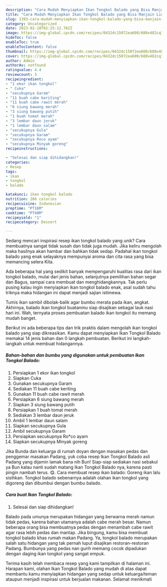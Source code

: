 ```yaml
---
description: "Cara Mudah Menyiapkan Ikan Tongkol Balado yang Bisa Manjain Lidah"
title: "Cara Mudah Menyiapkan Ikan Tongkol Balado yang Bisa Manjain Lidah"
slug: 1393-cara-mudah-menyiapkan-ikan-tongkol-balado-yang-bisa-manjain-lidah
category: Uncategorized
date: 2023-02-18T02:25:12.762Z
image: https://img-global.cpcdn.com/recipes/0432dc15072ea600/680x482cq70/ikan-tongkol-balado-foto-resep-utama.jpg
hideToc: false
enableToc: true
enableTocContent: false
thumbnail: https://img-global.cpcdn.com/recipes/0432dc15072ea600/680x482cq70/ikan-tongkol-balado-foto-resep-utama.jpg
cover: https://img-global.cpcdn.com/recipes/0432dc15072ea600/680x482cq70/ikan-tongkol-balado-foto-resep-utama.jpg
author: Admin
authorAv: notfound
ratingvalue: 4.4
reviewcount: 3
recipeingredient:
- "1 ekor ikan tongkol"
- " Cuka"
- "secukupnya Garam"
- "11 buah cabe keriting"
- "11 buah cabe rawit merah"
- "6 siung bawang merah"
- "3 siung bawang putih"
- "1 buah tomat merah"
- "3 lembar daun jeruk"
- "1 lembar daun salam"
- "secukupnya Gula"
- "secukupnya Garam"
- "secukupnya Roco ayam"
- "secukupnya Minyak goreng"
recipeinstructions:

- "Selesai dan siap dihidangkan!"
categories:
- Resep
tags:
- ikan
- tongkol
- balado

katakunci: ikan tongkol balado 
nutrition: 266 calories
recipecuisine: Indonesian
preptime: "PT16M"
cooktime: "PT40M"
recipeyield: "1"
recipecategory: Dessert

---
```





Sedang mencari inspirasi resep ikan tongkol balado yang unik? Cara membuatnya sangat tidak susah dan tidak juga mudah. Jika keliru mengolah maka hasilnya akan hambar dan bahkan tidak sedap. Padahal ikan tongkol balado yang enak selayaknya mempunyai aroma dan cita rasa yang bisa memancing selera Kita.





Ada beberapa hal yang sedikit banyak mempengaruhi kualitas rasa dari ikan tongkol balado, mulai dari jenis bahan, selanjutnya pemilihan bahan segar dan Bagus, sampai cara membuat dan menghidangkannya. Tak perlu pusing kalau ingin menyiapkan ikan tongkol balado enak,      asal sudah tahu triknya maka hidangan ini dapat menjadi sajian istimewa.














Tumis ikan sambil dibolak-balik agar bumbu merata pada ikan, angkat. Akhirnya, balado ikan tongkol buatanmu siap disajikan sebagai lauk nasi hari ini. Wah, ternyata proses pembuatan balado ikan tongkol itu memang mudah banget.






Berikut ini ada beberapa tips dan trik praktis dalam mengolah ikan tongkol balado yang siap dikreasikan. Kamu dapat menyiapkan Ikan Tongkol Balado memakai 14 jenis bahan dan 0 langkah pembuatan. Berikut ini langkah-langkah untuk membuat hidangannya.

<!--inarticleads1-->

##### Bahan-bahan dan bumbu yang digunakan untuk pembuatan Ikan Tongkol Balado:

1. Persiapkan 1 ekor ikan tongkol
1. Siapkan  Cuka
1. Gunakan secukupnya Garam
1. Sediakan 11 buah cabe keriting
1. Gunakan 11 buah cabe rawit merah
1. Persiapkan 6 siung bawang merah
1. Siapkan 3 siung bawang putih
1. Persiapkan 1 buah tomat merah
1. Sediakan 3 lembar daun jeruk
1. Ambil 1 lembar daun salam
1. Siapkan secukupnya Gula
1. Ambil secukupnya Garam
1. Persiapkan secukupnya Ro*co ayam
1. Siapkan secukupnya Minyak goreng


Jika Bunda dan keluarga di rumah doyan dengan masakan pedas dan penggemar masakan Padang, yuk coba resep Ikan Tongkol Balado asli Padang yang dijamin lamak bana nih Bun! Siap-siap sediakan nasi sebakul ya Bun kalau nanti sudah matang Ikan Tongkol Balado nya, karena pasti pingin nambah terus. 😋. Cara membuat resep ikan balado: Goreng ikan lalu sisihkan. Tongkol balado sebenarnya adalah olahan ikan tongkol yang digoreng dan dibumbui dengan bumbu balado. 

<!--inarticleads2-->

##### Cara buat Ikan Tongkol Balado:


1. Selesai dan siap dihidangkan!

Balado pada umunya merupakan hidangan yang berwarna merah namun tidak pedas, karena bahan utamanya adalah cabe merah besar. Namun beberapa orang bisa membuatnya pedas dengan menambah cabe rawit agar rasa lebih pedas dan mantap. Jika bingung, kamu bisa membuat tongkol balado khas rumah makan Padang. Ya, tongkol balado merupakan salah satu hidangan yang tak pernah luput disajikan restoran-restoran Padang. Bumbunya yang pedas nan gurih memang cocok dipadukan dengan daging ikan tongkol yang sangat empuk. 

Terima kasih telah membaca resep yang kami tampilkan di halaman ini. Harapan kami, olahan Ikan Tongkol Balado yang mudah di atas dapat membantu kamu menyiapkan hidangan yang sedap untuk keluarga/teman ataupun menjadi inspirasi untuk berjualan makanan. Selamat menikmati

